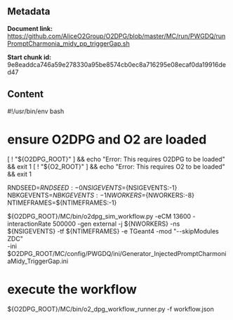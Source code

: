 ## Metadata

**Document link:** https://github.com/AliceO2Group/O2DPG/blob/master/MC/run/PWGDQ/runPromptCharmonia_midy_pp_triggerGap.sh

**Start chunk id:** 9e8eaddca746a59e278330a95be8574cb0ec8a716295e08ecaf0da19916ded47

## Content

#!/usr/bin/env bash

# ensure O2DPG and O2 are loaded
[ ! "${O2DPG_ROOT}" ] && echo "Error: This requires O2DPG to be loaded" && exit 1
[ ! "${O2_ROOT}" ] && echo "Error: This requires O2 to be loaded" && exit 1



RNDSEED=${RNDSEED:-0}
NSIGEVENTS=${NSIGEVENTS:-1}
NBKGEVENTS=${NBKGEVENTS:-1}
NWORKERS=${NWORKERS:-8}
NTIMEFRAMES=${NTIMEFRAMES:-1}

${O2DPG_ROOT}/MC/bin/o2dpg_sim_workflow.py -eCM 13600 -interactionRate 500000 -gen external -j ${NWORKERS} -ns ${NSIGEVENTS} -tf ${NTIMEFRAMES} -e TGeant4 -mod "--skipModules ZDC" \
        -ini $O2DPG_ROOT/MC/config/PWGDQ/ini/Generator_InjectedPromptCharmoniaMidy_TriggerGap.ini

# execute the workflow
${O2DPG_ROOT}/MC/bin/o2_dpg_workflow_runner.py -f workflow.json